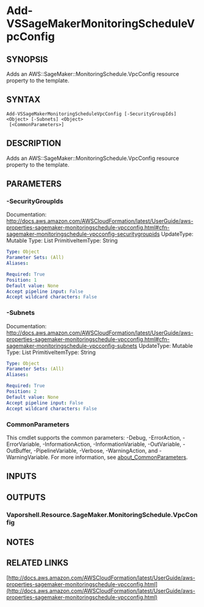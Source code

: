 # Add-VSSageMakerMonitoringScheduleVpcConfig

## SYNOPSIS
Adds an AWS::SageMaker::MonitoringSchedule.VpcConfig resource property to the template.

## SYNTAX

```
Add-VSSageMakerMonitoringScheduleVpcConfig [-SecurityGroupIds] <Object> [-Subnets] <Object>
 [<CommonParameters>]
```

## DESCRIPTION
Adds an AWS::SageMaker::MonitoringSchedule.VpcConfig resource property to the template.

## PARAMETERS

### -SecurityGroupIds
Documentation: http://docs.aws.amazon.com/AWSCloudFormation/latest/UserGuide/aws-properties-sagemaker-monitoringschedule-vpcconfig.html#cfn-sagemaker-monitoringschedule-vpcconfig-securitygroupids
UpdateType: Mutable
Type: List
PrimitiveItemType: String

```yaml
Type: Object
Parameter Sets: (All)
Aliases:

Required: True
Position: 1
Default value: None
Accept pipeline input: False
Accept wildcard characters: False
```

### -Subnets
Documentation: http://docs.aws.amazon.com/AWSCloudFormation/latest/UserGuide/aws-properties-sagemaker-monitoringschedule-vpcconfig.html#cfn-sagemaker-monitoringschedule-vpcconfig-subnets
UpdateType: Mutable
Type: List
PrimitiveItemType: String

```yaml
Type: Object
Parameter Sets: (All)
Aliases:

Required: True
Position: 2
Default value: None
Accept pipeline input: False
Accept wildcard characters: False
```

### CommonParameters
This cmdlet supports the common parameters: -Debug, -ErrorAction, -ErrorVariable, -InformationAction, -InformationVariable, -OutVariable, -OutBuffer, -PipelineVariable, -Verbose, -WarningAction, and -WarningVariable. For more information, see [about_CommonParameters](http://go.microsoft.com/fwlink/?LinkID=113216).

## INPUTS

## OUTPUTS

### Vaporshell.Resource.SageMaker.MonitoringSchedule.VpcConfig
## NOTES

## RELATED LINKS

[http://docs.aws.amazon.com/AWSCloudFormation/latest/UserGuide/aws-properties-sagemaker-monitoringschedule-vpcconfig.html](http://docs.aws.amazon.com/AWSCloudFormation/latest/UserGuide/aws-properties-sagemaker-monitoringschedule-vpcconfig.html)

